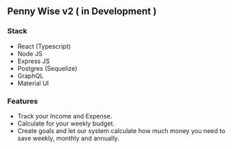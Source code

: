 ## Penny Wise v2 ( in Development )

### Stack

- React (Typescript)
- Node JS
- Express JS
- Postgres (Sequelize)
- GraphQL
- Material UI

### Features

- Track your Income and Expense.
- Calculate for your weekly budget.
- Create goals and let our system calculate how much money you need to save weekly, monthly and annually.

